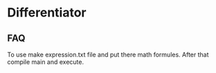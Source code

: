 # Differentiator
## FAQ
To use make expression.txt file and put there math formules. After that compile main and execute.
